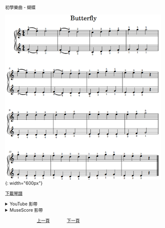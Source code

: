 ﻿---
keywords: 初學樂曲 - 蝴蝶
---
初學樂曲 - 蝴蝶

![蝴蝶](/assets/Piano/B-Butterfly.png){: width="600px"}

<a href="/assets/Piano/B-Butterfly.pdf" target="_blank">下載琴譜</a>

<details>
  <summary>YouTube 影帶</summary>
<ol>
<iframe width="560" height="315" src="https://www.youtube.com/embed/ohXtnIqv_aI" title="蝴蝶" frameborder="0" allow="accelerometer; autoplay; clipboard-write; encrypted-media; gyroscope; picture-in-picture; web-share" allowfullscreen></iframe>
</ol>
</details>

<details>
  <summary>MuseScore 影帶</summary>
<ol>
<a href="https://musescore.com/user/65457238/scores/11041882?share=copy_link" target="_blank">Open to Play</a>
</ol>
</details>


&nbsp;&nbsp;&nbsp;&nbsp;&nbsp;&nbsp;&nbsp;&nbsp;&nbsp;&nbsp;&nbsp;&nbsp;
&nbsp;&nbsp;&nbsp;&nbsp;&nbsp;&nbsp;&nbsp;&nbsp;&nbsp;&nbsp;&nbsp;&nbsp;
[上一頁](B-River)
&nbsp;&nbsp;&nbsp;&nbsp;&nbsp;&nbsp;&nbsp;&nbsp;&nbsp;&nbsp;&nbsp;&nbsp;
[下一頁](B-EdelWeiss)









